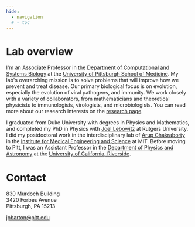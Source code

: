 ```yaml
---
hide:
  - navigation
  # - toc
---
```


# Lab overview

I'm an Associate Professor in the [Department of Computational and Systems Biology](https://www.csb.pitt.edu/) at the [University of Pittsburgh School of Medicine](https://www.medschool.pitt.edu/). My lab's overarching mission is to solve problems that will improve how we prevent and treat disease. Our primary biological focus is on evolution, especially the evolution of viral pathogens, and immunity. We work closely with a variety of collaborators, from mathematicians and theoretical physicists to immunologists, virologists, and microbiologists. You can read more about our research interests on the [research page](research.md).

I graduated from Duke University with degrees in Physics and Mathematics, and completed my PhD in Physics with [Joel Lebowitz](https://www.sas.rutgers.edu/cms/math/people-cmsr/faculty-profiles-cmsr/63-lebowitz-joel) at Rutgers University. I did my postdoctoral work in the interdisciplinary lab of [Arup Chakraborty](https://web.mit.edu/akcgroup/) in the [Institute for Medical Engineering and Science](https://imes.mit.edu/) at MIT. Before moving to Pitt, I was an Assistant Professor in the [Department of Physics and Astronomy](https://physics.ucr.edu/) at the [University of California, Riverside](https://www.ucr.edu/).

# Contact

830 Murdoch Building<br>
3420 Forbes Avenue<br>
Pittsburgh, PA 15213<br>

jpbarton@pitt.edu
